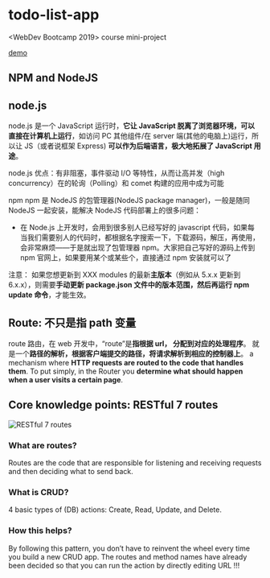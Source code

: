<!--
 * @Author: YuhaoWU
 * @Date: 2020-02-07 16:36:40
 * @LastEditors: YuhaoWU
 * @LastEditTime: 2023-03-10 11:57:10
 * @Description:
-->

# todo-list-app

<WebDev Bootcamp 2019> course mini-project

[demo](https://todo-4mb9.onrender.com)

## NPM and NodeJS

## node.js

node.js 是一个 JavaScript 运行时，**它让 JavaScript 脱离了浏览器环境，可以直接在计算机上运行**，如访问 PC 其他组件/在 server 端(其他的电脑上)运行，所以让 JS（或者说框架 Express) **可以作为后端语言，极大地拓展了 JavaScript 用途**。

node.js 优点：有非阻塞，事件驱动 I/O 等特性，从而让高并发（high concurrency）在的轮询（Polling）和 comet 构建的应用中成为可能

npm
npm 是 NodeJS 的包管理器(NodeJS package manager)，一般是随同 NodeJS 一起安装，能解决 NodeJS 代码部署上的很多问题：

- 在 Node.js 上开发时，会用到很多别人已经写好的 javascript 代码，如果每当我们需要别人的代码时，都根据名字搜索一下，下载源码，解压，再使用，会非常麻烦——于是就出现了包管理器 npm。大家把自己写好的源码上传到 npm 官网上，如果要用某个或某些个，直接通过 npm 安装就可以了

注意：
如果您想更新到 XXX modules 的最新**主版本**（例如从 5.x.x 更新到 6.x.x），则需要**手动更新 package.json 文件中的版本范围，然后再运行 npm update 命令**，才能生效。

## Route: 不只是指 path 变量

route 路由，在 web 开发中，“route”是**指根据 url， 分配到对应的处理程序**。 就是一个**路径的解析，根据客户端提交的路径，将请求解析到相应的控制器上**。
a mechanism where **HTTP requests are routed to the code that handles them**. To put simply, in the Router you **determine what should happen when a user visits a certain page**.

## Core knowledge points: RESTful 7 routes

![RESTful 7 routes](https://i.loli.net/2019/08/30/CLEgtMA1FNbKexj.png)

### What are routes?

Routes are the code that are responsible for listening and receiving requests and then deciding what to send back.

### What is CRUD?

4 basic types of (DB) actions: Create, Read, Update, and Delete.

### How this helps?

By following this pattern, you don’t have to reinvent the wheel every time you build a new CRUD app. The routes and method names have already been decided so that you can run the action by directly editing URL !!!
